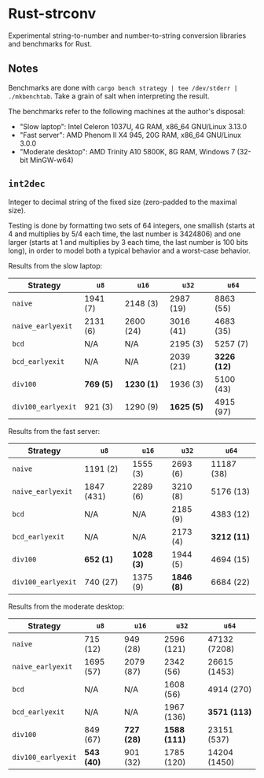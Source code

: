 # Rust-strconv

Experimental string-to-number and number-to-string conversion libraries and benchmarks for Rust.

## Notes

Benchmarks are done with `cargo bench strategy | tee /dev/stderr | ./mkbenchtab`.
Take a grain of salt when interpreting the result.

The benchmarks refer to the following machines at the author's disposal:

* "Slow laptop": Intel Celeron 1037U, 4G RAM, x86\_64 GNU/Linux 3.13.0
* "Fast server": AMD Phenom II X4 945, 20G RAM, x86\_64 GNU/Linux 3.0.0
* "Moderate desktop": AMD Trinity A10 5800K, 8G RAM, Windows 7 (32-bit MinGW-w64)

## `int2dec`

Integer to decimal string of the fixed size (zero-padded to the maximal size).

Testing is done by formatting two sets of 64 integers,
one smallish (starts at 4 and multiplies by 5/4 each time, the last number is 3424806) and
one larger (starts at 1 and multiplies by 3 each time, the last number is 100 bits long),
in order to model both a typical behavior and a worst-case behavior.

Results from the slow laptop:

Strategy | `u8` | `u16` | `u32` | `u64`
---------|------|-------|-------|------
`naive` | 1941 (7) | 2148 (3) | 2987 (19) | 8863 (55)
`naive_earlyexit` | 2131 (6) | 2600 (24) | 3016 (41) | 4683 (35)
`bcd` | N/A | N/A | 2195 (3) | 5257 (7)
`bcd_earlyexit` | N/A | N/A | 2039 (21) | **3226 (12)**
`div100` | **769 (5)** | **1230 (1)** | 1936 (3) | 5100 (43)
`div100_earlyexit` | 921 (3) | 1290 (9) | **1625 (5)** | 4915 (97)

Results from the fast server:

Strategy | `u8` | `u16` | `u32` | `u64`
---------|------|-------|-------|------
`naive` | 1191 (2) | 1555 (3) | 2693 (6) | 11187 (38)
`naive_earlyexit` | 1847 (431) | 2289 (6) | 3210 (8) | 5176 (13)
`bcd` | N/A | N/A | 2185 (9) | 4383 (12)
`bcd_earlyexit` | N/A | N/A | 2173 (4) | **3212 (11)**
`div100` | **652 (1)** | **1028 (3)** | 1944 (5) | 4694 (15)
`div100_earlyexit` | 740 (27) | 1375 (9) | **1846 (8)** | 6684 (22)

Results from the moderate desktop:

Strategy | `u8` | `u16` | `u32` | `u64`
---------|------|-------|-------|------
`naive` | 715 (12) | 949 (28) | 2596 (121) | 47132 (7208)
`naive_earlyexit` | 1695 (57) | 2079 (87) | 2342 (56) | 26615 (1453)
`bcd` | N/A | N/A | 1608 (56) | 4914 (270)
`bcd_earlyexit` | N/A | N/A | 1967 (136) | **3571 (113)**
`div100` | 849 (67) | **727 (28)** | **1588 (111)** | 23151 (537)
`div100_earlyexit` | **543 (40)** | 901 (32) | 1785 (120) | 14204 (1450)

